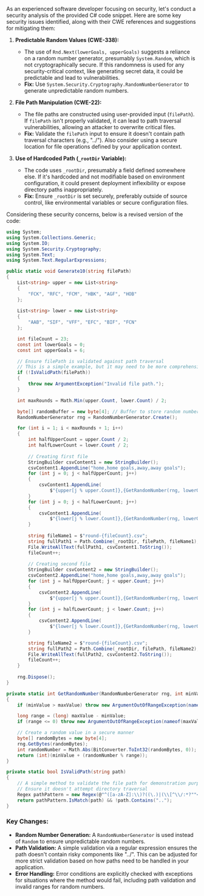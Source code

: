 As an experienced software developer focusing on security, let's conduct a security analysis of the provided C# code snippet. Here are some key security issues identified, along with their CWE references and suggestions for mitigating them:

1. **Predictable Random Values (CWE-338):** 
   - The use of `Rnd.Next(lowerGoals, upperGoals)` suggests a reliance on a random number generator, presumably `System.Random`, which is not cryptographically secure. If this randomness is used for any security-critical context, like generating secret data, it could be predictable and lead to vulnerabilities.
   - **Fix:** Use `System.Security.Cryptography.RandomNumberGenerator` to generate unpredictable random numbers.

2. **File Path Manipulation (CWE-22):**
   - The file paths are constructed using user-provided input (`filePath`). If `filePath` isn't properly validated, it can lead to path traversal vulnerabilities, allowing an attacker to overwrite critical files.
   - **Fix:** Validate the `filePath` input to ensure it doesn't contain path traversal characters (e.g., "../"). Also consider using a secure location for file operations defined by your application context.

3. **Use of Hardcoded Path (`_rootDir` Variable):**
   - The code uses `_rootDir`, presumably a field defined somewhere else. If it's hardcoded and not modifiable based on environment configuration, it could present deployment inflexibility or expose directory paths inappropriately.
   - **Fix:** Ensure `_rootDir` is set securely, preferably outside of source control, like environmental variables or secure configuration files.

Considering these security concerns, below is a revised version of the code:

```cs
using System;
using System.Collections.Generic;
using System.IO;
using System.Security.Cryptography;
using System.Text;
using System.Text.RegularExpressions;

public static void Generate10(string filePath)
{
    List<string> upper = new List<string>
    {
        "FCK", "RFC", "FCM", "HBK", "AGF", "HOB"
    };
    
    List<string> lower = new List<string>
    {
        "AAB", "SIF", "VFF", "EFC", "BIF", "FCN"
    };

    int fileCount = 23;
    const int lowerGoals = 0;
    const int upperGoals = 6;

    // Ensure filePath is validated against path traversal
    // This is a simple example, but it may need to be more comprehensive based on your actual needs
    if (!IsValidPath(filePath))
    {
        throw new ArgumentException("Invalid file path.");
    }

    int maxRounds = Math.Min(upper.Count, lower.Count) / 2;

    byte[] randomBuffer = new byte[4]; // Buffer to store random number bytes
    RandomNumberGenerator rng = RandomNumberGenerator.Create();

    for (int i = 1; i < maxRounds + 1; i++)
    {
        int halfUpperCount = upper.Count / 2;
        int halfLowerCount = lower.Count / 2;
        
        // Creating first file
        StringBuilder csvContent1 = new StringBuilder();
        csvContent1.AppendLine("home,home goals,away,away goals");
        for (int j = 0; j < halfUpperCount; j++)
        {
            csvContent1.AppendLine(
                $"{upper[j % upper.Count]},{GetRandomNumber(rng, lowerGoals, upperGoals)},{upper[(j + i) % upper.Count]},{GetRandomNumber(rng, lowerGoals, upperGoals)}");
        }
        for (int j = 0; j < halfLowerCount; j++)
        {
            csvContent1.AppendLine(
                $"{lower[j % lower.Count]},{GetRandomNumber(rng, lowerGoals, upperGoals)},{lower[(j + i) % lower.Count]},{GetRandomNumber(rng, lowerGoals, upperGoals)}");
        }
        
        string fileName1 = $"round-{fileCount}.csv";
        string fullPath1 = Path.Combine(_rootDir, filePath, fileName1);
        File.WriteAllText(fullPath1, csvContent1.ToString());
        fileCount++;
        
        // Creating second file
        StringBuilder csvContent2 = new StringBuilder();
        csvContent2.AppendLine("home,home goals,away,away goals");
        for (int j = halfUpperCount; j < upper.Count; j++)
        {
            csvContent2.AppendLine(
                $"{upper[j % upper.Count]},{GetRandomNumber(rng, lowerGoals, upperGoals)},{upper[(j + i) % upper.Count]},{GetRandomNumber(rng, lowerGoals, upperGoals)}");
        }
        for (int j = halfLowerCount; j < lower.Count; j++)
        {
            csvContent2.AppendLine(
                $"{lower[j % lower.Count]},{GetRandomNumber(rng, lowerGoals, upperGoals)},{lower[(j + i) % lower.Count]},{GetRandomNumber(rng, lowerGoals, upperGoals)}");
        }

        string fileName2 = $"round-{fileCount}.csv";
        string fullPath2 = Path.Combine(_rootDir, filePath, fileName2);
        File.WriteAllText(fullPath2, csvContent2.ToString());
        fileCount++;
    }
    
    rng.Dispose();
}

private static int GetRandomNumber(RandomNumberGenerator rng, int minValue, int maxValue)
{
    if (minValue > maxValue) throw new ArgumentOutOfRangeException(nameof(minValue), $"{nameof(minValue)} cannot be greater than {nameof(maxValue)}.");

    long range = (long) maxValue - minValue;
    if (range <= 0) throw new ArgumentOutOfRangeException(nameof(maxValue));

    // Create a random value in a secure manner
    byte[] randomBytes = new byte[4];
    rng.GetBytes(randomBytes);
    int randomNumber = Math.Abs(BitConverter.ToInt32(randomBytes, 0));
    return (int)(minValue + (randomNumber % range));
}

private static bool IsValidPath(string path)
{
    // A simple method to validate the file path for demonstration purposes
    // Ensure it doesn't attempt directory traversal
    Regex pathPattern = new Regex(@"^([a-zA-Z]:\\)?((\.)|(\\[^\\/:*?""<>|]*)+\\?)$");
    return pathPattern.IsMatch(path) && !path.Contains("..");
}
```

### Key Changes:
- **Random Number Generation:** A `RandomNumberGenerator` is used instead of `Random` to ensure unpredictable random numbers.
- **Path Validation:** A simple validation via a regular expression ensures the path doesn't contain risky components like "../". This can be adjusted for more strict validation based on how paths need to be handled in your application.
- **Error Handling:** Error conditions are explicitly checked with exceptions for situations where the method would fail, including path validation and invalid ranges for random numbers.